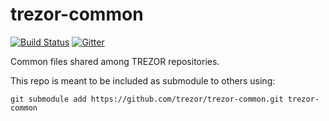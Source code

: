 # trezor-common

[![Build Status](https://travis-ci.org/trezor/trezor-common.svg?branch=master)](https://travis-ci.org/trezor/trezor-common)
[![Gitter](https://badges.gitter.im/trezor/community.svg)](https://gitter.im/trezor/community)

Common files shared among TREZOR repositories.

This repo is meant to be included as submodule to others using:

```
git submodule add https://github.com/trezor/trezor-common.git trezor-common
```
